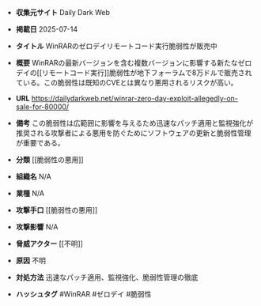 - **収集元サイト**
Daily Dark Web

- **掲載日**
2025-07-14

- **タイトル**
WinRARのゼロデイリモートコード実行脆弱性が販売中

- **概要**
WinRARの最新バージョンを含む複数バージョンに影響する新たなゼロデイの[[リモートコード実行]]脆弱性が地下フォーラムで8万ドルで販売されている。この脆弱性は既知のCVEとは異なり悪用されるリスクが高い。

- **URL**
https://dailydarkweb.net/winrar-zero-day-exploit-allegedly-on-sale-for-80000/

- **備考**
この脆弱性は広範囲に影響を与えるため迅速なパッチ適用と監視強化が推奨される攻撃者による悪用を防ぐためにソフトウェアの更新と脆弱性管理が重要である。

- **分類**
[[脆弱性の悪用]]

- **組織名**
N/A

- **業種**
N/A

- **攻撃手口**
[[脆弱性の悪用]]

- **攻撃影響**
N/A

- **脅威アクター**
[[不明]]

- **原因**
不明

- **対処方法**
迅速なパッチ適用、監視強化、脆弱性管理の徹底

- **ハッシュタグ**
#WinRAR #ゼロデイ #脆弱性
